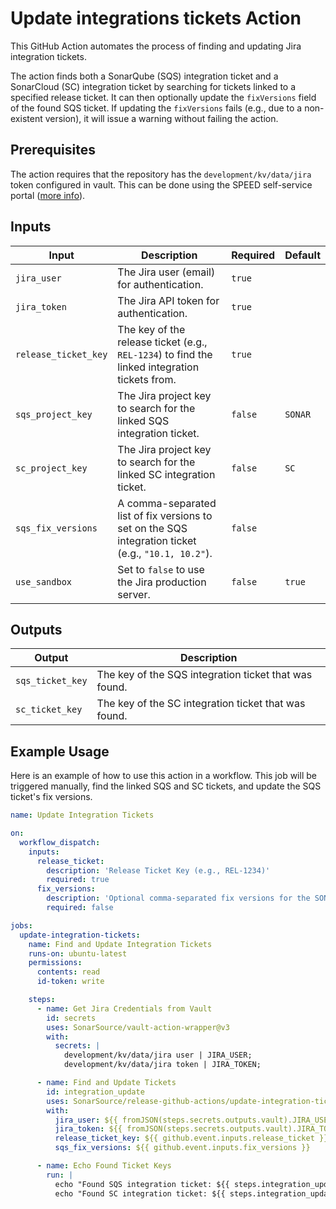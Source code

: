 # Update integrations tickets Action

This GitHub Action automates the process of finding and updating Jira integration tickets.

The action finds both a SonarQube (SQS) integration ticket and a SonarCloud (SC) integration ticket by searching for tickets linked to a specified release ticket. It can then optionally update the `fixVersions` field of the found SQS ticket. If updating the `fixVersions` fails (e.g., due to a non-existent version), it will issue a warning without failing the action.

## Prerequisites

The action requires that the repository has the `development/kv/data/jira` token configured in vault.
This can be done using the SPEED self-service portal ([more info](https://xtranet-sonarsource.atlassian.net/wiki/spaces/Platform/pages/3553787989/Manage+Vault+Policy+-+SPEED)).

## Inputs

| Input                | Description                                                                                         | Required | Default |
|----------------------|-----------------------------------------------------------------------------------------------------|----------|---------|
| `jira_user`          | The Jira user (email) for authentication.                                                           | `true`   |         |
| `jira_token`         | The Jira API token for authentication.                                                              | `true`   |         |
| `release_ticket_key` | The key of the release ticket (e.g., `REL-1234`) to find the linked integration tickets from.       | `true`   |         |
| `sqs_project_key`    | The Jira project key to search for the linked SQS integration ticket.                               | `false`  | `SONAR` |
| `sc_project_key`     | The Jira project key to search for the linked SC integration ticket.                                | `false`  | `SC`    |
| `sqs_fix_versions`   | A comma-separated list of fix versions to set on the SQS integration ticket (e.g., `"10.1, 10.2"`). | `false`  |         |
| `use_sandbox`        | Set to `false` to use the Jira production server.                                                   | `false`  | `true`  |

## Outputs

| Output           | Description                                                        |
|------------------|--------------------------------------------------------------------|
| `sqs_ticket_key` | The key of the SQS integration ticket that was found.              |
| `sc_ticket_key`  | The key of the SC integration ticket that was found.               |

## Example Usage

Here is an example of how to use this action in a workflow. This job will be triggered manually, find the linked SQS and SC tickets, and update the SQS ticket's fix versions.

```yaml
name: Update Integration Tickets

on:
  workflow_dispatch:
    inputs:
      release_ticket:
        description: 'Release Ticket Key (e.g., REL-1234)'
        required: true
      fix_versions:
        description: 'Optional comma-separated fix versions for the SONAR ticket'
        required: false

jobs:
  update-integration-tickets:
    name: Find and Update Integration Tickets
    runs-on: ubuntu-latest
    permissions:
      contents: read
      id-token: write

    steps:
      - name: Get Jira Credentials from Vault
        id: secrets
        uses: SonarSource/vault-action-wrapper@v3
        with:
          secrets: |
            development/kv/data/jira user | JIRA_USER;
            development/kv/data/jira token | JIRA_TOKEN;

      - name: Find and Update Tickets
        id: integration_update
        uses: SonarSource/release-github-actions/update-integration-tickets@master
        with:
          jira_user: ${{ fromJSON(steps.secrets.outputs.vault).JIRA_USER }}
          jira_token: ${{ fromJSON(steps.secrets.outputs.vault).JIRA_TOKEN }}
          release_ticket_key: ${{ github.event.inputs.release_ticket }}
          sqs_fix_versions: ${{ github.event.inputs.fix_versions }}

      - name: Echo Found Ticket Keys
        run: |
          echo "Found SQS integration ticket: ${{ steps.integration_update.outputs.sqs_ticket_key }}"
          echo "Found SC integration ticket: ${{ steps.integration_update.outputs.sc_ticket_key }}"
